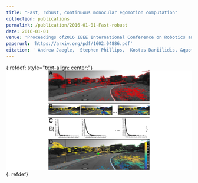```yaml
---
title: "Fast, robust, continuous monocular egomotion computation"
collection: publications
permalink: /publication/2016-01-01-Fast-robust
date: 2016-01-01
venue: 'Proceedings of2016 IEEE International Conference on Robotics and Automation (ICRA)'
paperurl: 'https://arxiv.org/pdf/1602.04886.pdf'
citation: ' Andrew Jaegle,  Stephen Phillips,  Kostas Daniilidis, &quot;Fast, robust, continuous monocular egomotion computation.&quot; Proceedings of2016 IEEE International Conference on Robotics and Automation (ICRA), 2016.'
---
```

{:refdef: style="text-align: center;"}
![Diagram of ERL, main method of "Fast, robust, continuous monocular egomotion computation"](/images/fast_robust_continuous.png)
{: refdef}

